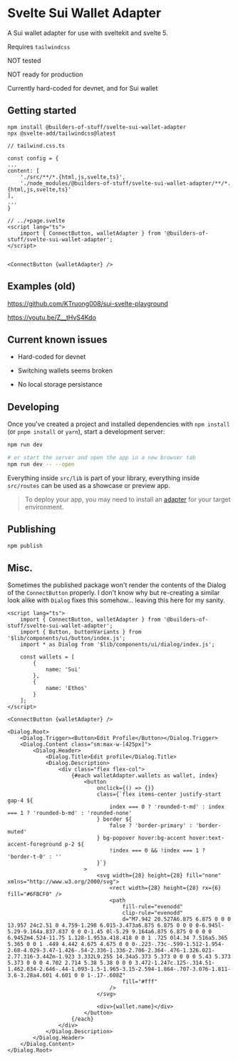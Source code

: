 # Svelte Sui Wallet Adapter

A Sui wallet adapter for use with sveltekit and svelte 5.

Requires `tailwindcss`

NOT tested

NOT ready for production

Currently hard-coded for devnet, and for Sui wallet

## Getting started

```
npm install @builders-of-stuff/svelte-sui-wallet-adapter
npx @svelte-add/tailwindcss@latest
```

```
// tailwind.css.ts

const config = {
...
content: [
	'./src/**/*.{html,js,svelte,ts}',
	'./node_modules/@builders-of-stuff/svelte-sui-wallet-adapter/**/*.{html,js,svelte,ts}'
],
...
}
```

```
// ../+page.svelte
<script lang="ts">
	import { ConnectButton, walletAdapter } from '@builders-of-stuff/svelte-sui-wallet-adapter';
</script>


<ConnectButton {walletAdapter} />
```

## Examples (old)

https://github.com/KTruong008/sui-svelte-playground

https://youtu.be/Z__tHvS4Kdo

## Current known issues

- Hard-coded for devnet

- Switching wallets seems broken

- No local storage persistance

## Developing

Once you've created a project and installed dependencies with `npm install` (or `pnpm install` or `yarn`), start a development server:

```bash
npm run dev

# or start the server and open the app in a new browser tab
npm run dev -- --open
```

Everything inside `src/lib` is part of your library, everything inside `src/routes` can be used as a showcase or preview app.

> To deploy your app, you may need to install an [adapter](https://kit.svelte.dev/docs/adapters) for your target environment.

## Publishing

```bash
npm publish
```

## Misc.

Sometimes the published package won't render the contents of the Dialog of the `ConnectButton` properly. I don't know why but re-creating a similar look alike with `Dialog` fixes this somehow... leaving this here for my sanity.

```
<script lang="ts">
	import { ConnectButton, walletAdapter } from '@builders-of-stuff/svelte-sui-wallet-adapter';
	import { Button, buttonVariants } from '$lib/components/ui/button/index.js';
	import * as Dialog from '$lib/components/ui/dialog/index.js';

	const wallets = [
		{
			name: 'Sui'
		},
		{
			name: 'Ethos'
		}
	];
</script>

<ConnectButton {walletAdapter} />

<Dialog.Root>
	<Dialog.Trigger><Button>Edit Profile</Button></Dialog.Trigger>
	<Dialog.Content class="sm:max-w-[425px]">
		<Dialog.Header>
			<Dialog.Title>Edit profile</Dialog.Title>
			<Dialog.Description>
				<div class="flex flex-col">
					{#each walletAdapter.wallets as wallet, index}
						<button
							onclick={() => {}}
							class={`flex items-center justify-start gap-4 ${
								index === 0 ? 'rounded-t-md' : index === 1 ? 'rounded-b-md' : 'rounded-none'
							} border ${
								false ? 'border-primary' : 'border-muted'
							} bg-popover hover:bg-accent hover:text-accent-foreground p-2 ${
								!index === 0 && !index === 1 ? 'border-t-0' : ''
							}`}
						>
							<svg width={28} height={28} fill="none" xmlns="http://www.w3.org/2000/svg">
								<rect width={28} height={28} rx={6} fill="#6FBCF0" />
								<path
									fill-rule="evenodd"
									clip-rule="evenodd"
									d="M7.942 20.527A6.875 6.875 0 0 0 13.957 24c2.51 0 4.759-1.298 6.015-3.473a6.875 6.875 0 0 0 0-6.945l-5.29-9.164a.837.837 0 0 0-1.45 0l-5.29 9.164a6.875 6.875 0 0 0 0 6.945Zm4.524-11.75 1.128-1.953a.418.418 0 0 1 .725 0l4.34 7.516a5.365 5.365 0 0 1 .449 4.442 4.675 4.675 0 0 0-.223-.73c-.599-1.512-1.954-2.68-4.029-3.47-1.426-.54-2.336-1.336-2.706-2.364-.476-1.326.021-2.77.316-3.44Zm-1.923 3.332L9.255 14.34a5.373 5.373 0 0 0 0 5.43 5.373 5.373 0 0 0 4.702 2.714 5.38 5.38 0 0 0 3.472-1.247c.125-.314.51-1.462.034-2.646-.44-1.093-1.5-1.965-3.15-2.594-1.864-.707-3.076-1.811-3.6-3.28a4.601 4.601 0 0 1-.17-.608Z"
									fill="#fff"
								/>
							</svg>

							<div>{wallet.name}</div>
						</button>
					{/each}
				</div>
			</Dialog.Description>
		</Dialog.Header>
	</Dialog.Content>
</Dialog.Root>

```
